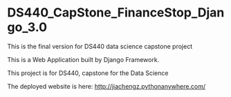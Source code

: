 # DS440_CapStone_FinanceStop_Django_3.0
This is the final version for DS440 data science capstone project

This is a Web Application built by Django Framework.

This project is for DS440, capstone for the Data Science

The deployed website is here: http://jiachengz.pythonanywhere.com/
